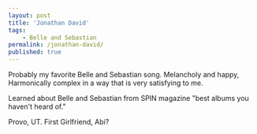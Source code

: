```yaml
---
layout: post
title: 'Jonathan David'
tags:
    - Belle and Sebastian
permalink: /jonathan-david/
published: true
---
```


Probably my favorite Belle and Sebastian song. Melancholy and happy, Harmonically complex in a way that is very satisfying to me.

Learned about Belle and Sebastian from SPIN magazine "best albums you haven't heard of."

Provo, UT. First Girlfriend, Abi?

